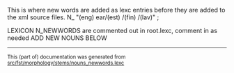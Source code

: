This is where new words are added as lexc entries before they are 
added to the xml source files.
N_ "(eng) ear/(est) /(fin) /(lav)" ;

LEXICON N_NEWWORDS   are commented out in root.lexc, comment in as needed
ADD NEW NOUNS BELOW

* * *

<small>This (part of) documentation was generated from [src/fst/morphology/stems/nouns_newwords.lexc](https://github.com/giellalt/lang-liv/blob/main/src/fst/morphology/stems/nouns_newwords.lexc)</small>

